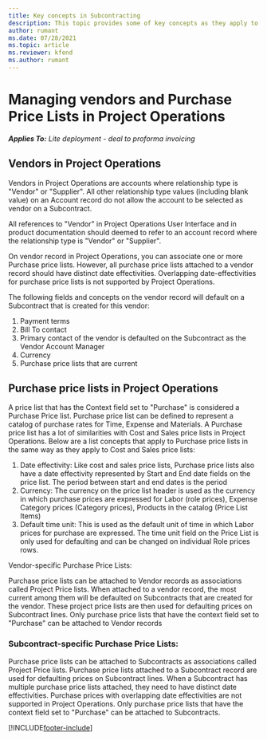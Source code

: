 ```yaml
---
title: Key concepts in Subcontracting 
description: This topic provides some of key concepts as they apply to Subcontracting in Project Operations.
author: rumant
ms.date: 07/28/2021
ms.topic: article
ms.reviewer: kfend 
ms.author: rumant
---
```


# Managing vendors and Purchase Price Lists in Project Operations

_**Applies To:** Lite deployment - deal to proforma invoicing_

## Vendors in Project Operations

Vendors in Project Operations are accounts where relationship type is &quot;Vendor&quot; or &quot;Supplier&quot;. All other relationship type values (including blank value) on an Account record do not allow the account to be selected as vendor on a Subcontract.

All references to &quot;Vendor&quot; in Project Operations User Interface and in product documentation should deemed to refer to an account record where the relationship type is &quot;Vendor&quot; or &quot;Supplier&quot;.

On vendor record in Project Operations, you can associate one or more Purchase price lists. However, all purchase price lists attached to a vendor record should have distinct date effectivities. Overlapping date-effectivities for purchase price lists is not supported by Project Operations.

The following fields and concepts on the vendor record will default on a Subcontract that is created for this vendor:

1. Payment terms
2. Bill To contact
3. Primary contact of the vendor is defaulted on the Subcontract as the Vendor Account Manager
4. Currency
5. Purchase price lists that are current

## Purchase price lists in Project Operations

A price list that has the Context field set to &quot;Purchase&quot; is considered a Purchase Price list. Purchase price list can be defined to represent a catalog of purchase rates for Time, Expense and Materials. A Purchase price list has a lot of similarities with Cost and Sales price lists in Project Operations. Below are a list concepts that apply to Purchase price lists in the same way as they apply to Cost and Sales price lists:

1. Date effectivity: Like cost and sales price lists, Purchase price lists also have a date effectivity represented by Start and End date fields on the price list. The period between start and end dates is the period
2. Currency: The currency on the price list header is used as the currency in which purchase prices are expressed for Labor (role prices), Expense Category prices (Category prices), Products in the catalog (Price List Items)
3. Default time unit: This is used as the default unit of time in which Labor prices for purchase are expressed. The time unit field on the Price List is only used for defaulting and can be changed on individual Role prices rows.

Vendor-specific Purchase Price Lists:

Purchase price lists can be attached to Vendor records as associations called Project Price lists. When attached to a vendor record, the most current among them will be defaulted on Subcontracts that are created for the vendor. These project price lists are then used for defaulting prices on Subcontract lines. Only purchase price lists that have the context field set to &quot;Purchase&quot; can be attached to Vendor records

### Subcontract-specific Purchase Price Lists:

Purchase price lists can be attached to Subcontracts as associations called Project Price lists. Purchase price lists attached to a Subcontract record are used for defaulting prices on Subcontract lines. When a Subcontract has multiple purchase price lists attached, they need to have distinct date effectivities. Purchase prices with overlapping date effectivities are not supported in Project Operations. Only purchase price lists that have the context field set to &quot;Purchase&quot; can be attached to Subcontracts.

[!INCLUDE[footer-include](../../includes/footer-banner.md)]
